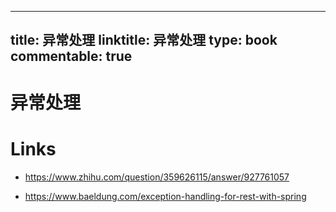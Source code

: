 
---
title: 异常处理
linktitle: 异常处理
type: book
commentable: true
---

# 异常处理

# Links

- https://www.zhihu.com/question/359626115/answer/927761057

- https://www.baeldung.com/exception-handling-for-rest-with-spring

    
